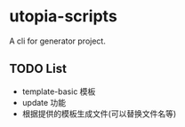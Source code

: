 # utopia-scripts

A cli for generator project.

## TODO List

- template-basic 模板
- update 功能
- 根据提供的模板生成文件(可以替换文件名等)
